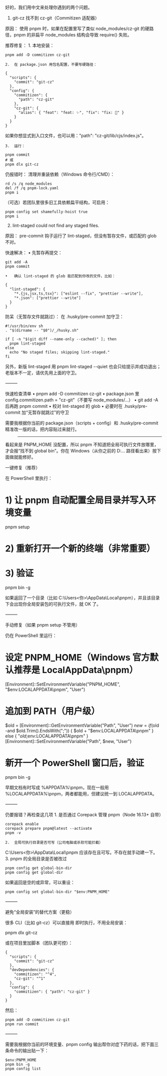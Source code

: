 好的，我们用中文来处理你遇到的两个问题。

1) git-cz 找不到 cz-git（Commitizen 适配器）

原因： 使用 pnpm 时，如果在配置里写了类似 node_modules/cz-git 的硬路径，pnpm 的非扁平 node_modules 结构会导致 require() 失败。

推荐修复：
	1.	本地安装：
```
pnpm add -D commitizen cz-git
```
	2.	在 package.json 用包名配置，不要写硬路径：
```
{
  "scripts": {
    "commit": "git-cz"
  },
  "config": {
    "commitizen": {
      "path": "cz-git"
    },
    "cz-git": {
      "alias": { "feat": "feat: ✨", "fix": "fix: 🐛" }
    }
  }
}
```
如果你想显式到入口文件，也可以用："path": "cz-git/lib/cjs/index.js"。

	3.	运行：
```
pnpm commit
# 或
pnpm dlx git-cz
```
仍报错时： 清理并重装依赖（Windows 命令行/CMD）：
```
rd /s /q node_modules
del /f /q pnpm-lock.yaml
pnpm i
```
（可选）若团队里很多旧工具依赖扁平结构，可启用：
```
pnpm config set shamefully-hoist true
pnpm i
```
2) lint-staged could not find any staged files.

原因： pre-commit 钩子运行了 lint-staged，但没有暂存文件，或匹配的 glob 不对。

快速解决：
	•	先暂存再提交：
```
git add -A
pnpm commit
```

	•	确认 lint-staged 的 glob 能匹配到你改的文件，比如：
```
{
  "lint-staged": {
    "*.{js,jsx,ts,tsx}": ["eslint --fix", "prettier --write"],
    "*.json": ["prettier --write"]
  }
}
```


防呆（无暂存文件就跳过）： 在 .husky/pre-commit 加守卫：
```
#!/usr/bin/env sh
. "$(dirname -- "$0")/_/husky.sh"

if [ -n "$(git diff --name-only --cached)" ]; then
  pnpm lint-staged
else
  echo "No staged files; skipping lint-staged."
fi
```
另外，新版 lint-staged 用 pnpm lint-staged --quiet 也会只给提示并成功退出；老版本不一定，请优先用上面的守卫。

⸻

快速检查清单
	•	pnpm add -D commitizen cz-git
	•	package.json 里 config.commitizen.path = "cz-git"（不要写 node_modules/...）
	•	git add -A 后再跑 pnpm commit
	•	校对 lint-staged 的 glob
	•	必要时在 .husky/pre-commit 加“无暂存就跳过”的守卫

需要我根据你当前的 package.json（scripts + config）和 .husky/pre-commit 精准改一版的话，把内容贴过来就行。

>-----------


看起来是 PNPM_HOME 没配置，所以 pnpm 不知道把全局可执行文件放哪里，才会报“找不到 global bin”。你在 Windows（从你之前的 D:\... 路径看出来）按下面做就能修好。

一键修复（推荐）

在 PowerShell 里执行：

# 1) 让 pnpm 自动配置全局目录并写入环境变量
pnpm setup

# 2) 重新打开一个新的终端（非常重要）
# 3) 验证
pnpm bin -g

如果返回了一个目录（比如 C:\Users\<你>\AppData\Local\pnpm），并且该目录下会出现你全局安装包的可执行文件，就 OK 了。

⸻

手动修复（如果 pnpm setup 不管用）

仍在 PowerShell 里运行：

# 设定 PNPM_HOME（Windows 官方默认推荐是 LocalAppData\pnpm）
[Environment]::SetEnvironmentVariable("PNPM_HOME", "$env:LOCALAPPDATA\pnpm", "User")

# 追加到 PATH（用户级）
$old = [Environment]::GetEnvironmentVariable("Path", "User")
$new = if ($old -and $old.Trim().EndsWith(";")) { $old + "$env:LOCALAPPDATA\pnpm" } else { "$old;$env:LOCALAPPDATA\pnpm" }
[Environment]::SetEnvironmentVariable("Path", $new, "User")

# 新开一个 PowerShell 窗口后，验证
pnpm bin -g

早期文档有时写成 %APPDATA%\pnpm，现在一般用 %LOCALAPPDATA%\pnpm，两者都能用，但建议统一到 LOCALAPPDATA。

⸻

仍要报错？再检查这几项
	1.	是否通过 Corepack 管理 pnpm（Node 16.13+ 自带）
```
corepack enable
corepack prepare pnpm@latest --activate
pnpm -v
```
	2.	全局可执行目录是否可写（公司电脑或杀软可能拦截）
C:\Users\<你>\AppData\Local\pnpm 应该存在且可写。不存在就手动建一下。
	3.	pnpm 的全局目录是否被改过
```
pnpm config get global-bin-dir
pnpm config get global-dir
```
如果返回是空的或异常，可以重设：
```
pnpm config set global-bin-dir "$env:PNPM_HOME"
```

⸻

避免“全局安装”的替代方案（更稳）

很多 CLI（比如 git-cz）可以直接用 即时执行，不用全局安装：

pnpm dlx git-cz

或在项目里加脚本（团队更可控）：
```
{
  "scripts": {
    "commit": "git-cz"
  },
  "devDependencies": {
    "commitizen": "^4",
    "cz-git": "^1"
  },
  "config": {
    "commitizen": { "path": "cz-git" }
  }
}
```
然后：
```
pnpm add -D commitizen cz-git
pnpm run commit
```

⸻

需要我根据你当前的环境变量、pnpm config 输出帮你对症下药的话，把下面三条命令的输出贴一下：
```
$env:PNPM_HOME
pnpm bin -g
pnpm config list
```